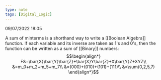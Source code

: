```yaml
---
type: note
tags: [Digital_Logic]
---
```

09/07/2022 18:05

  

A sum of minterms is a shorthand way to write a [[Boolean Algebra]] function. If each variable and its inverse are taken as 1's and 0's, then the function can be written as a sum of [[Binary]] numbers:
$$\begin{align*}
F&=\bar{X}\bar{Y}\bar{Z}+\bar{X}Y\bar{Z}+X\bar{Y}Z+XYZ\\
&=m_0+m_2+m_5+m_7\\
&=(000)+(010)+(101)+(111)\\
&=\sum(0,2,5,7)
\end{align*}$$
